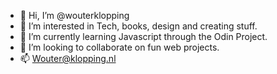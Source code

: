 - 👋 Hi, I’m @wouterklopping
- 👀 I’m interested in Tech, books, design and creating stuff.
- 🌱 I’m currently learning Javascript through the Odin Project.
- 💞️ I’m looking to collaborate on fun web projects.
- 📫 Wouter@klopping.nl

<!---
wouterklopping/wouterklopping is a ✨ special ✨ repository because its `README.md` (this file) appears on your GitHub profile.
You can click the Preview link to take a look at your changes.
--->
